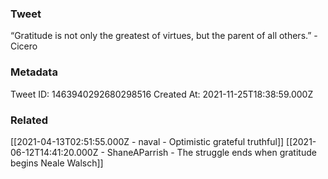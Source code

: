 ### Tweet
“Gratitude is not only the greatest of virtues, but the parent of all others.” - Cicero

### Metadata
Tweet ID: 1463940292680298516
Created At: 2021-11-25T18:38:59.000Z

### Related
[[2021-04-13T02:51:55.000Z - naval - Optimistic grateful truthful]]
[[2021-06-12T14:41:20.000Z - ShaneAParrish - The struggle ends when gratitude begins Neale Walsch]]


